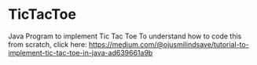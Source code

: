# TicTacToe
Java Program to implement Tic Tac Toe
To understand how to code this from scratch, click here: https://medium.com/@ojusmilindsave/tutorial-to-implement-tic-tac-toe-in-java-ad639661a9b
